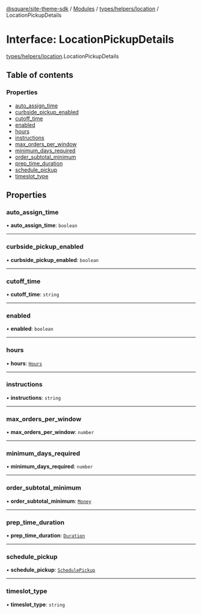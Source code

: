 [@square/site-theme-sdk](../GettingStarted.md) / [Modules](../modules.md) / [types/helpers/location](../modules/types_helpers_location.md) / LocationPickupDetails

# Interface: LocationPickupDetails

[types/helpers/location](../modules/types_helpers_location.md).LocationPickupDetails

## Table of contents

### Properties

- [auto\_assign\_time](types_helpers_location.LocationPickupDetails.md#auto_assign_time)
- [curbside\_pickup\_enabled](types_helpers_location.LocationPickupDetails.md#curbside_pickup_enabled)
- [cutoff\_time](types_helpers_location.LocationPickupDetails.md#cutoff_time)
- [enabled](types_helpers_location.LocationPickupDetails.md#enabled)
- [hours](types_helpers_location.LocationPickupDetails.md#hours)
- [instructions](types_helpers_location.LocationPickupDetails.md#instructions)
- [max\_orders\_per\_window](types_helpers_location.LocationPickupDetails.md#max_orders_per_window)
- [minimum\_days\_required](types_helpers_location.LocationPickupDetails.md#minimum_days_required)
- [order\_subtotal\_minimum](types_helpers_location.LocationPickupDetails.md#order_subtotal_minimum)
- [prep\_time\_duration](types_helpers_location.LocationPickupDetails.md#prep_time_duration)
- [schedule\_pickup](types_helpers_location.LocationPickupDetails.md#schedule_pickup)
- [timeslot\_type](types_helpers_location.LocationPickupDetails.md#timeslot_type)

## Properties

### auto\_assign\_time

• **auto\_assign\_time**: `boolean`

___

### curbside\_pickup\_enabled

• **curbside\_pickup\_enabled**: `boolean`

___

### cutoff\_time

• **cutoff\_time**: `string`

___

### enabled

• **enabled**: `boolean`

___

### hours

• **hours**: [`Hours`](types_helpers_location.Hours.md)

___

### instructions

• **instructions**: `string`

___

### max\_orders\_per\_window

• **max\_orders\_per\_window**: `number`

___

### minimum\_days\_required

• **minimum\_days\_required**: `number`

___

### order\_subtotal\_minimum

• **order\_subtotal\_minimum**: [`Money`](types_helpers_money.Money.md)

___

### prep\_time\_duration

• **prep\_time\_duration**: [`Duration`](types_helpers_datetime.Duration.md)

___

### schedule\_pickup

• **schedule\_pickup**: [`SchedulePickup`](types_helpers_location.SchedulePickup.md)

___

### timeslot\_type

• **timeslot\_type**: `string`
